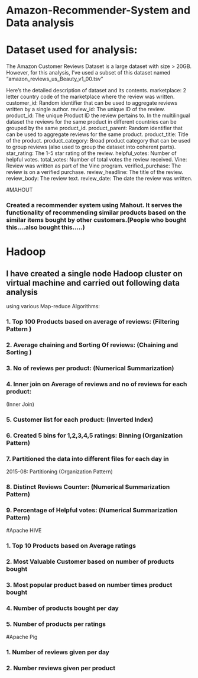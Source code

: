 # Amazon-Recommender-System and Data analysis

# Dataset used for analysis:
The Amazon Customer Reviews Dataset is a large dataset with size > 20GB. 
However, for this analysis, I’ve used a subset of this dataset named
“amazon_reviews_us_Beauty_v1_00.tsv” 

Here’s the detailed description of dataset and its contents. 
marketplace: 2 letter country code of the marketplace where the review was written. 
customer_id: Random identifier that can be used to aggregate reviews written by a single author. 
review_id: The unique ID of the review. 
product_id: The unique Product ID the review pertains to. In the multilingual dataset the reviews for the same product in different countries can be grouped by the same product_id. 
product_parent: Random identifier that can be used to aggregate reviews for the same product. 
product_title: Title of the product. 
product_category: Broad product category that can be used to group reviews 
(also used to group the dataset into coherent parts). 
star_rating: The 1-5 star rating of the review. 
helpful_votes: Number of helpful votes. 
total_votes: Number of total votes the review received. 
Vine: Review was written as part of the Vine program. 
verified_purchase: The review is on a verified purchase. 
review_headline: The title of the review. 
review_body: The review text. 
review_date: The date the review was written.

#MAHOUT
### Created a recommender system using Mahout. It serves the functionality of recommending similar products based on the similar items bought by other customers.(People who bought this….also bought this…..)

# Hadoop
## I have created a single node Hadoop cluster on virtual machine and carried out following data analysis 
using various Map-reduce Algorithms:
### 1.	 Top 100 Products based on average of reviews: (Filtering Pattern )
### 2.	 Average chaining and Sorting Of reviews: (Chaining and Sorting )
### 3.	 No of reviews per product: (Numerical Summarization)
### 4.	 Inner join on Average of reviews and no of reviews for each product:
 (Inner Join)
### 5.	 Customer list for each product: (Inverted Index)
### 6.	 Created 5 bins for 1,2,3,4,5 ratings: Binning (Organization Pattern)
### 7.	 Partitioned the data into different files for each day in
2015-08:  Partitioning (Organization Pattern)
### 8.	 Distinct Reviews Counter:  (Numerical Summarization Pattern)
### 9.	Percentage of Helpful votes: (Numerical Summarization Pattern)


#Apache HIVE
### 1.	Top 10 Products based on Average ratings
### 2.	Most Valuable Customer based on number of products bought
### 3.	Most popular product based on number times product bought
### 4.	Number of products bought per day
### 5.	Number of products per ratings

#Apache Pig
### 1.	 Number of reviews given per day
### 2.	 Number reviews given per product



